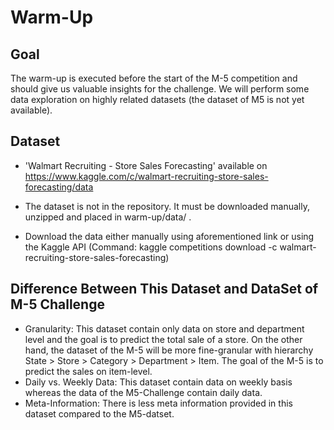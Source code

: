# Warm-Up

## Goal
The warm-up is executed before the start of the M-5 competition and should give us valuable insights for the challenge.
We will perform some data exploration on highly related datasets (the dataset of M5 is not yet available).

## Dataset
- 'Walmart Recruiting - Store Sales Forecasting' available on https://www.kaggle.com/c/walmart-recruiting-store-sales-forecasting/data

- The dataset is not in the repository. It must be downloaded manually, unzipped and placed in warm-up/data/ .

- Download the data either manually using aforementioned link or using the Kaggle API (Command: kaggle competitions download -c walmart-recruiting-store-sales-forecasting)

## Difference Between This Dataset and DataSet of M-5 Challenge
- Granularity: This dataset contain only data on store and department level and the goal is to predict the total sale of a store. On the other hand, the dataset of the M-5 will be more fine-granular with hierarchy State > Store > Category > Department > Item. The goal of the M-5 is to predict the sales on item-level.
- Daily vs. Weekly Data: This dataset contain data on weekly basis whereas the data of the M5-Challenge contain daily data.
- Meta-Information: There is less meta information provided in this dataset compared to the M5-datset.
